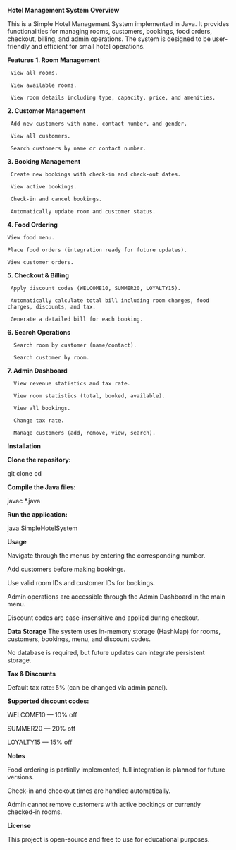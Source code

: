 **Hotel Management System**
**Overview**

This is a Simple Hotel Management System implemented in Java. It provides functionalities for managing rooms, customers, bookings, food orders, checkout, billing, and admin operations. The system is designed to be user-friendly and efficient for small hotel operations.

**Features**
**1. Room Management**

     View all rooms.

     View available rooms.

     View room details including type, capacity, price, and amenities.

**2. Customer Management**

     Add new customers with name, contact number, and gender.

     View all customers.

     Search customers by name or contact number.

**3. Booking Management**

     Create new bookings with check-in and check-out dates.

     View active bookings.

     Check-in and cancel bookings.

     Automatically update room and customer status.

**4. Food Ordering**

    View food menu.

    Place food orders (integration ready for future updates).

    View customer orders.

**5. Checkout & Billing**

     Apply discount codes (WELCOME10, SUMMER20, LOYALTY15).
 
     Automatically calculate total bill including room charges, food charges, discounts, and tax.

     Generate a detailed bill for each booking.

**6. Search Operations**

      Search room by customer (name/contact).

      Search customer by room.

**7. Admin Dashboard**

      View revenue statistics and tax rate.

      View room statistics (total, booked, available).

      View all bookings.

      Change tax rate.

      Manage customers (add, remove, view, search).

**Installation**

**Clone the repository:**

git clone <your-repo-url>
cd <repository-folder>


**Compile the Java files:**

javac *.java


**Run the application:**

java SimpleHotelSystem

**Usage**

Navigate through the menus by entering the corresponding number.

Add customers before making bookings.

Use valid room IDs and customer IDs for bookings.

Admin operations are accessible through the Admin Dashboard in the main menu.

Discount codes are case-insensitive and applied during checkout.

**Data Storage**
The system uses in-memory storage (HashMap) for rooms, customers, bookings, menu, and discount codes.

No database is required, but future updates can integrate persistent storage.

**Tax & Discounts**

Default tax rate: 5% (can be changed via admin panel).

**Supported discount codes:**

WELCOME10 — 10% off

SUMMER20 — 20% off

LOYALTY15 — 15% off

**Notes**

Food ordering is partially implemented; full integration is planned for future versions.

Check-in and checkout times are handled automatically.

Admin cannot remove customers with active bookings or currently checked-in rooms.

**License**

This project is open-source and free to use for educational purposes.
